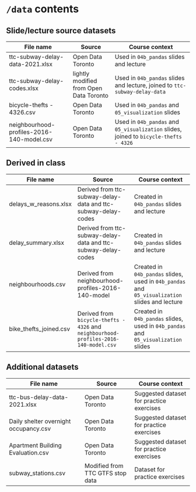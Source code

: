 # `/data` contents

## Slide/lecture source datasets
| File name | Source | Course context |
| --- | --- | --- |
| ttc-subway-delay-data-2021.xlsx| Open Data Toronto | Used in `04b_pandas` slides and lecture |
| ttc-subway-delay-codes.xlsx | lightly modified from Open Data Toronto | Used in `04b_pandas` slides and lecture, joined to `ttc-subway-delay-data` |
| bicycle-thefts - 4326.csv | Open Data Toronto | Used in `04b_pandas` and `05_visualization` slides |
| neighbourhood-profiles-2016-140-model.csv | Open Data Toronto | Used in `04b_pandas` and `05_visualization` slides, joined to `bicycle-thefts - 4326` |


## Derived in class
| File name | Source | Course context |
| --- | --- | --- |
| delays_w_reasons.xlsx | Derived from ttc-subway-delay-data and ttc-subway-delay-codes | Created in `04b_pandas` slides and lecture |
| delay_summary.xlsx | Derived from ttc-subway-delay-data and ttc-subway-delay-codes | Created in `04b_pandas` slides and lecture |
| neighbourhoods.csv | Derived from neighbourhood-profiles-2016-140-model | Created in `04b_pandas` slides, used in `04b_pandas` and `05_visualization` slides and lecture |
| bike_thefts_joined.csv | Derived from `bicycle-thefts - 4326` and `neighbourhood-profiles-2016-140-model.csv` | Created in `04b_pandas` slides, used in `04b_pandas` and `05_visualization` slides |

## Additional datasets

| File name | Source | Course context |
| --- | --- | --- |
| ttc-bus-delay-data-2021.xlsx | Open Data Toronto | Suggested dataset for practice exercises |
| Daily shelter overnight occupancy.csv | Open Data Toronto | Suggested dataset for practice exercises |
| Apartment Building Evaluation.csv | Open Data Toronto | Suggested dataset for practice exercises |
| subway_stations.csv | Modified from TTC GTFS stop data | Dataset for practice exercises |